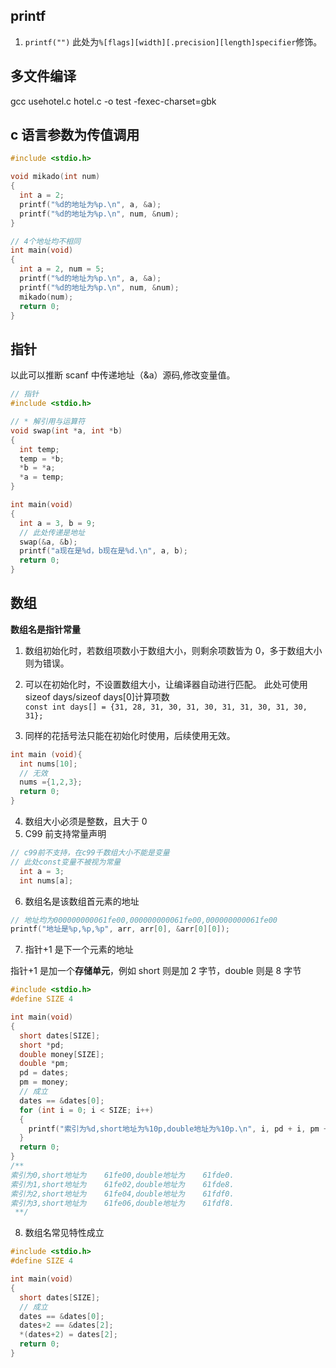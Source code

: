 ## printf

1. `printf("")` 此处为`%[flags][width][.precision][length]specifier`修饰。

## 多文件编译

gcc usehotel.c hotel.c -o test -fexec-charset=gbk

## c 语言参数为传值调用

```c
#include <stdio.h>

void mikado(int num)
{
  int a = 2;
  printf("%d的地址为%p.\n", a, &a);
  printf("%d的地址为%p.\n", num, &num);
}

// 4个地址均不相同
int main(void)
{
  int a = 2, num = 5;
  printf("%d的地址为%p.\n", a, &a);
  printf("%d的地址为%p.\n", num, &num);
  mikado(num);
  return 0;
}
```

## 指针

以此可以推断 scanf 中传递地址（&a）源码,修改变量值。

```c
// 指针
#include <stdio.h>

// * 解引用与运算符
void swap(int *a, int *b)
{
  int temp;
  temp = *b;
  *b = *a;
  *a = temp;
}

int main(void)
{
  int a = 3, b = 9;
  // 此处传递是地址
  swap(&a, &b);
  printf("a现在是%d，b现在是%d.\n", a, b);
  return 0;
}
```

## 数组

**数组名是指针常量**

1. 数组初始化时，若数组项数小于数组大小，则剩余项数皆为 0，多于数组大小则为错误。

2. 可以在初始化时，不设置数组大小，让编译器自动进行匹配。
   此处可使用 sizeof days/sizeof days[0]计算项数  
   `const int days[] = {31, 28, 31, 30, 31, 30, 31, 31, 30, 31, 30, 31};`
3. 同样的花括号法只能在初始化时使用，后续使用无效。

```c
int main (void){
  int nums[10];
  // 无效
  nums ={1,2,3};
  return 0;
}
```

4. 数组大小必须是整数，且大于 0
5. C99 前支持常量声明

```c
// c99前不支持，在c99千数组大小不能是变量
// 此处const变量不被视为常量
  int a = 3;
  int nums[a];
```

6. 数组名是该数组首元素的地址

```c
// 地址均为000000000061fe00,000000000061fe00,000000000061fe00
printf("地址是%p,%p,%p", arr, arr[0], &arr[0][0]);
```

7. 指针+1 是下一个元素的地址

指针+1 是加一个**存储单元**，例如 short 则是加 2 字节，double 则是 8 字节

```c
#include <stdio.h>
#define SIZE 4

int main(void)
{
  short dates[SIZE];
  short *pd;
  double money[SIZE];
  double *pm;
  pd = dates;
  pm = money;
  // 成立
  dates == &dates[0];
  for (int i = 0; i < SIZE; i++)
  {
    printf("索引为%d,short地址为%10p,double地址为%10p.\n", i, pd + i, pm + i);
  }
  return 0;
}
/**
索引为0,short地址为    61fe00,double地址为    61fde0.
索引为1,short地址为    61fe02,double地址为    61fde8.
索引为2,short地址为    61fe04,double地址为    61fdf0.
索引为3,short地址为    61fe06,double地址为    61fdf8.
 **/
```

8. 数组名常见特性成立

```c
#include <stdio.h>
#define SIZE 4

int main(void)
{
  short dates[SIZE];
  // 成立
  dates == &dates[0];
  dates+2 == &dates[2];
  *(dates+2) = dates[2];
  return 0;
}

```
